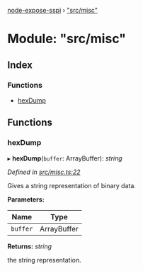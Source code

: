 [node-expose-sspi](../README.md) › ["src/misc"](_src_misc_.md)

# Module: "src/misc"

## Index

### Functions

* [hexDump](_src_misc_.md#hexdump)

## Functions

###  hexDump

▸ **hexDump**(`buffer`: ArrayBuffer): *string*

*Defined in [src/misc.ts:22](https://github.com/jlguenego/node-expose-sspi/blob/d279f70/src/misc.ts#L22)*

Gives a string representation of binary data.

**Parameters:**

Name | Type |
------ | ------ |
`buffer` | ArrayBuffer |

**Returns:** *string*

the string representation.
